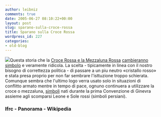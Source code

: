 ```yaml
---
author: leibniz
comments: true
date: 2005-06-27 08:10:22+00:00
layout: post
slug: sparano-sulla-croce-rossa
title: Sparano sulla Croce Rossa
wordpress_id: 227
categories:
- old-blog
---
```


![](http://www.panorama.it/media/020001039862.jpg)Questa storia che la [Croce Rossa e la Mezzaluna Rossa](http://www.ifrc.org/) [cambieranno simbolo](http://www.panorama.it/europa/capitali/articolo/ix1-A020001031501)
e veramente ridicola. La scelta - tipicamente in linea con il nostro
bisogno di correttezza politica - di passare a un piu neutro «cristallo
rosso» e stata presa proprio per non far sembrare l'isttuzione troppo
schierata. Comunque sembra che l'ultimo logo verra usato solo in
situazioni di conflitto armato mentre in tempo di pace,
ognuno continuera a utilizzare la croce o mezzaluna, [simboli](http://it.wikipedia.org/wiki/Croce_Rossa_Internazionale) nati durante la prima Convenzione di Ginevra assieme agli scomparsi Leone e Sole rossi (simboli persiani).  



### Ifrc - Panorama - Wikipedia
